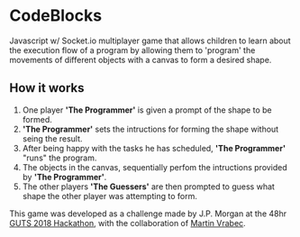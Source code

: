 # CodeBlocks

Javascript w/ Socket.io multiplayer game that allows children to learn about the execution flow of a program by allowing them to 'program' the movements of different objects with a canvas to form a desired shape.


## How it works
1. One player **'The Programmer'** is given a prompt of the shape to be formed. 
2. **'The Programmer'** sets the intructions for forming the shape without seing the result. 
3. After being happy with the tasks he has scheduled, **'The Programmer'** "runs" the program.
4. The objects in the canvas, sequentially perfom the intructions provided by **'The Programmer'**.
5. The other players **'The Guessers'** are then prompted to guess what shape the other player was attempting to form.


This game was developed as a challenge made by J.P. Morgan at the 48hr [GUTS 2018 Hackathon](https://gutechsoc.com/hackathon), with the collaboration of [Martin Vrabec](https://github.com/martinvrabec).
